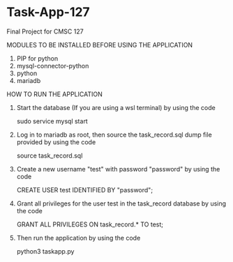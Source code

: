 # Task-App-127
Final Project for CMSC 127

MODULES TO BE INSTALLED BEFORE USING THE APPLICATION

1. PIP for python
2. mysql-connector-python
3. python
4. mariadb

HOW TO RUN THE APPLICATION

1. Start the database (If you are using a wsl terminal) by using the code

    sudo service mysql start

2. Log in to mariadb as root, then source the task_record.sql dump file provided by using the code

    source task_record.sql

3. Create a new username "test" with password "password" by using the code

    CREATE USER test IDENTIFIED BY "password";

4. Grant all privileges for the user test in the task_record database by using the code

    GRANT ALL PRIVILEGES ON task_record.* TO test;

5. Then run the application by using the code

    python3 taskapp.py
